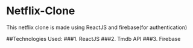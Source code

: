 # Netflix-Clone
This netflix clone is made using ReactJS and firebase(for authentication)

##Technologies Used:
###1. ReactJS
###2. Tmdb API
###3. Firebase
